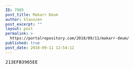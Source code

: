 ```yaml
---
ID: 7985
post_title: Makarr Deum
author: klauszen
post_excerpt: ""
layout: post
permalink: >
  https://portalrepository.com/2018/09/11/makarr-deum/
published: true
post_date: 2018-09-11 12:54:12
---
```

<pre>213EFB3965EE</pre>